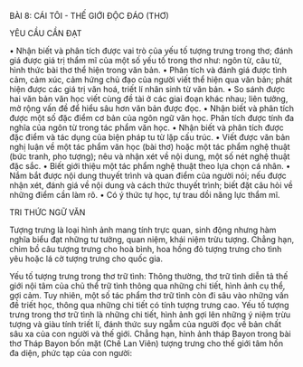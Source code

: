 BÀI 8: CÁI TÔI - THẾ GIỚI ĐỘC ĐÁO (THƠ)

YÊU CẦU CẦN ĐẠT

• Nhận biết và phân tích được vai trò của yếu tố tượng trưng trong thơ; đánh giá được giá trị thẩm mĩ của một số yếu tố trong thơ như: ngôn từ, câu từ, hình thức bài thơ thể hiện trong văn bản.
• Phân tích và đánh giá được tình cảm, cảm xúc, cảm hứng chủ đạo của người viết thể hiện qua văn bản; phát hiện được các giá trị văn hoá, triết lí nhân sinh từ văn bản.
• So sánh được hai văn bản văn học viết cùng đề tài ở các giai đoạn khác nhau; liên tưởng, mở rộng vấn đề để hiểu sâu hơn văn bản được đọc.
• Nhận biết và phân tích được một số đặc điểm cơ bản của ngôn ngữ văn học. Phân tích được tính đa nghĩa của ngôn từ trong tác phẩm văn học.
• Nhận biết và phân tích được đặc điểm và tác dụng của biện pháp tu từ lặp cấu trúc.
• Viết được văn bản nghị luận về một tác phẩm văn học (bài thơ) hoặc một tác phẩm nghệ thuật (bức tranh, pho tượng); nêu và nhận xét về nội dung, một số nét nghệ thuật đặc sắc.
• Biết giới thiệu một tác phẩm nghệ thuật theo lựa chọn cá nhân.
• Nắm bắt được nội dung thuyết trình và quan điểm của người nói; nếu được nhận xét, đánh giá về nội dung và cách thức thuyết trình; biết đặt câu hỏi về những điểm cần làm rõ.
• Có ý thức tự học, tự trau dồi năng lực thẩm mĩ.

TRI THỨC NGỮ VĂN

Tượng trưng là loại hình ảnh mang tính trực quan, sinh động nhưng hàm nghĩa biểu đạt những tư tưởng, quan niệm, khái niệm trừu tượng. Chẳng hạn, chim bồ câu tượng trưng cho hoà bình, hoa hồng đỏ tượng trưng cho tình yêu hoặc lá cờ tượng trưng cho quốc gia.

Yếu tố tượng trưng trong thơ trữ tình: Thông thường, thơ trữ tình diễn tả thế giới nội tâm của chủ thể trữ tình thông qua những chi tiết, hình ảnh cụ thể, gợi cảm. Tuy nhiên, một số tác phẩm thơ trữ tình còn đi sâu vào những vấn đề triết học, thông qua những chi tiết có tính tượng trưng cao. Yếu tố tượng trưng trong thơ trữ tình là những chi tiết, hình ảnh gợi lên những ý niệm trừu tượng và giàu tính triết lí, đánh thức suy ngẫm của người đọc về bản chất sâu xa của con người và thế giới. Chẳng hạn, hình ảnh tháp Bayon trong bài thơ Tháp Bayon bốn mặt (Chế Lan Viên) tượng trưng cho thế giới tâm hồn đa diện, phức tạp của con người: